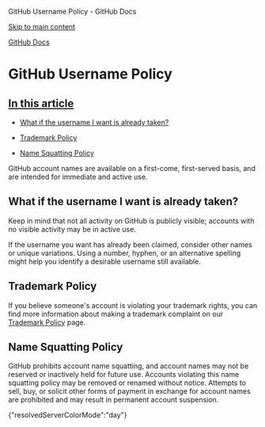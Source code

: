 GitHub Username Policy - GitHub Docs

[Skip to main content](#main-content)

[](/en)[GitHub Docs](/en)

GitHub Username Policy
==========

[In this article](/site-policy/other-site-policies/github-username-policy#in-this-article)
----------

* [What if the username I want is already taken?](#what-if-the-username-i-want-is-already-taken)

* [Trademark Policy](#trademark-policy)

* [Name Squatting Policy](#name-squatting-policy)

GitHub account names are available on a first-come, first-served basis, and are intended for immediate and active use.

[](#what-if-the-username-i-want-is-already-taken)What if the username I want is already taken?
----------

Keep in mind that not all activity on GitHub is publicly visible; accounts with no visible activity may be in active use.

If the username you want has already been claimed, consider other names or unique variations. Using a number, hyphen, or an alternative spelling might help you identify a desirable username still available.

[](#trademark-policy)Trademark Policy
----------

If you believe someone's account is violating your trademark rights, you can find more information about making a trademark complaint on our [Trademark Policy](/en/articles/github-trademark-policy) page.

[](#name-squatting-policy)Name Squatting Policy
----------

GitHub prohibits account name squatting, and account names may not be reserved or inactively held for future use. Accounts violating this name squatting policy may be removed or renamed without notice. Attempts to sell, buy, or solicit other forms of payment in exchange for account names are prohibited and may result in permanent account suspension.

{"resolvedServerColorMode":"day"}
